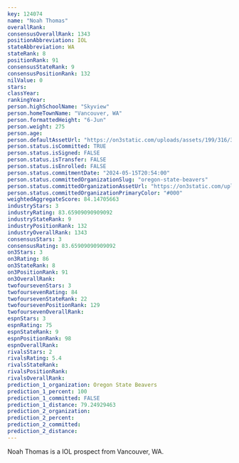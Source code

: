 ```yaml
---
key: 124074
name: "Noah Thomas"
overallRank: 
consensusOverallRank: 1343
positionAbbreviation: IOL
stateAbbreviation: WA
stateRank: 8
positionRank: 91
consensusStateRank: 9
consensusPositionRank: 132
nilValue: 0
stars: 
classYear: 
rankingYear: 
person.highSchoolName: "Skyview"
person.homeTownName: "Vancouver, WA"
person.formattedHeight: "6-Jun"
person.weight: 275
person.age: 
person.defaultAssetUrl: "https://on3static.com/uploads/assets/199/316/316199.png"
person.status.isCommitted: TRUE
person.status.isSigned: FALSE
person.status.isTransfer: FALSE
person.status.isEnrolled: FALSE
person.status.commitmentDate: "2024-05-15T20:54:00"
person.status.committedOrganizationSlug: "oregon-state-beavers"
person.status.committedOrganizationAssetUrl: "https://on3static.com/uploads/assets/137/150/150137.svg"
person.status.committedOrganizationPrimaryColor: "#000"
weightedAggregateScore: 84.14705663
industryStars: 3
industryRating: 83.65909090909092
industryStateRank: 9
industryPositionRank: 132
industryOverallRank: 1343
consensusStars: 3
consensusRating: 83.65909090909092
on3Stars: 3
on3Rating: 86
on3StateRank: 8
on3PositionRank: 91
on3OverallRank: 
twofoursevenStars: 3
twofoursevenRating: 84
twofoursevenStateRank: 22
twofoursevenPositionRank: 129
twofoursevenOverallRank: 
espnStars: 3
espnRating: 75
espnStateRank: 9
espnPositionRank: 98
espnOverallRank: 
rivalsStars: 2
rivalsRating: 5.4
rivalsStateRank: 
rivalsPositionRank: 
rivalsOverallRank: 
prediction_1_organization: Oregon State Beavers
prediction_1_percent: 100
prediction_1_committed: FALSE
prediction_1_distance: 79.24929463
prediction_2_organization: 
prediction_2_percent: 
prediction_2_committed: 
prediction_2_distance: 
---
```

Noah Thomas is a IOL prospect from Vancouver, WA.